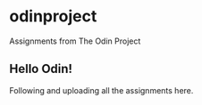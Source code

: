 # odinproject
Assignments from The Odin Project

Hello Odin!
---

Following and uploading all the assignments here.
